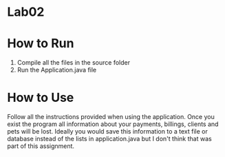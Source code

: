 # Lab02
# How to Run 
1. Compile all the files in the source folder
2. Run the Application.java file
# How to Use
Follow all the instructions provided when using the application. Once you exist the program all information about your payments, billings, clients and pets will be lost. Ideally you would save this information to a text file or database instead of the lists in application.java but I 
don't think that was part of this assignment.
